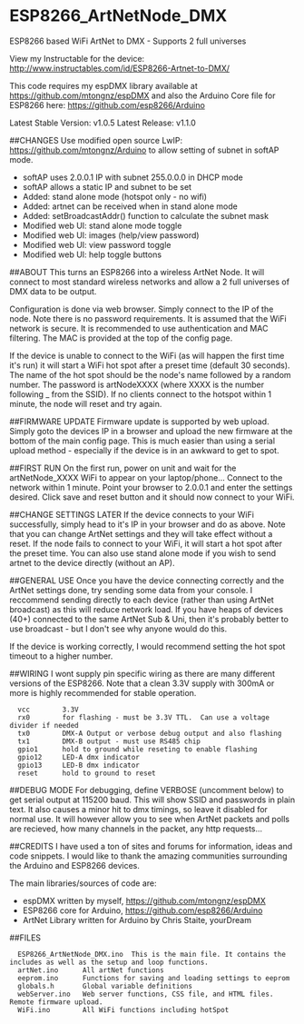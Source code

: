 # ESP8266_ArtNetNode_DMX
ESP8266 based WiFi ArtNet to DMX - Supports 2 full universes

View my Instructable for the device: http://www.instructables.com/id/ESP8266-Artnet-to-DMX/

This code requires my espDMX library available at https://github.com/mtongnz/espDMX and also the Arduino Core file for ESP8266 here: https://github.com/esp8266/Arduino

Latest Stable Version: v1.0.5
Latest Release: v1.1.0

##CHANGES
Use modified open source LwIP: https://github.com/mtongnz/Arduino to allow setting of subnet in softAP mode.
 - softAP uses 2.0.0.1 IP with subnet 255.0.0.0 in DHCP mode
 - softAP allows a static IP and subnet to be set
 - Added: stand alone mode (hotspot only - no wifi)
 - Added: artnet can be received when in stand alone mode
 - Added: setBroadcastAddr() function to calculate the subnet mask
 - Modified web UI: stand alone mode toggle
 - Modified web UI: images (help/view password)
 - Modified web UI: view password toggle
 - Modified web UI: help toggle buttons

##ABOUT
This turns an ESP8266 into a wireless ArtNet Node.  It will connect to most standard wireless networks and allow a 2 full universes of DMX data to be output.
  
Configuration is done via web browser.  Simply connect to the IP of the node.  Note there is no password requirements. It is assumed that the WiFi network is secure.  It is recommended to use authentication and MAC filtering.  The MAC is provided at the top of the config page.
  
If the device is unable to connect to the WiFi (as will happen the first time it's run) it will start a WiFi hot spot after a preset time (default 30 seconds).  The name of the hot spot should be the node's name followed  by a random number.  The password is artNodeXXXX (where XXXX is the number following _ from the SSID).  If no clients  connect to the hotspot within 1 minute, the node will reset and try again.

##FIRMWARE UPDATE
Firmware update is supported by web upload.  Simply goto the devices IP in a browser and upload the new firmware at the bottom of the main config page.  This is much easier than using a serial upload method - especially if the device is in an awkward to get to spot.

##FIRST RUN
On the first run, power on unit and wait for the artNetNode_XXXX WiFi to appear on your laptop/phone... Connect to the network within 1 minute.  Point your browser to 2.0.0.1 and enter the settings desired.  Click save and reset button and it should now connect to your WiFi.

##CHANGE SETTINGS LATER
If the device connects to your WiFi successfully, simply head to it's IP in your browser and do as above.  Note that you can change ArtNet settings and they will take effect without a reset.  If the node fails to connect to your WiFi, it will start a hot spot after the preset time.  You can also use stand alone mode if you wish to send artnet to the device directly (without an AP).

##GENERAL USE
Once you have the device connecting correctly and the ArtNet settings done, try sending some data from your console. I reccommend sending directly to each device (rather than using ArtNet broadcast) as this will reduce network load. If you have heaps of devices (40+) connected to the same ArtNet Sub & Uni, then it's probably better to use broadcast - but I don't see why anyone would do this.

If the device is working correctly, I would recommend setting the hot spot timeout to a higher number.

##WIRING
I wont supply pin specific wiring as there are many different versions of the ESP8266.
Note that a clean 3.3V supply with 300mA or more is highly recommended for stable operation.

```  
  vcc        3.3V
  rx0        for flashing - must be 3.3V TTL.  Can use a voltage divider if needed
  tx0        DMX-A Output or verbose debug output and also flashing
  tx1        DMX-B output - must use RS485 chip
  gpio1      hold to ground while reseting to enable flashing
  gpio12     LED-A dmx indicator
  gpio13     LED-B dmx indicator
  reset      hold to ground to reset
```

##DEBUG MODE
For debugging, define VERBOSE (uncomment below) to get serial output at 115200 baud.  This will show SSID and passwords in plain text.  It also causes a minor hit to dmx timings, so leave it disabled for normal use.  It will however allow you to see when ArtNet packets and polls are recieved, how many channels in the packet,  any http requests...

##CREDITS
I have used a ton of sites and forums for information, ideas and code snippets.  I would like to thank the amazing communities surrounding the Arduino and ESP8266 devices.

The main libraries/sources of code are:
  - espDMX written by myself, https://github.com/mtongnz/espDMX
  - ESP8266 core for Arduino, https://github.com/esp8266/Arduino
  - ArtNet Library written for Arduino by Chris Staite, yourDream

##FILES
```
  ESP8266_ArtNetNode_DMX.ino  This is the main file. It contains the includes as well as the setup and loop functions.
  artNet.ino      All artNet functions
  eeprom.ino      Functions for saving and loading settings to eeprom
  globals.h       Global variable definitions
  webServer.ino   Web server functions, CSS file, and HTML files.  Remote firmware upload.
  WiFi.ino        All WiFi functions including hotSpot
```
